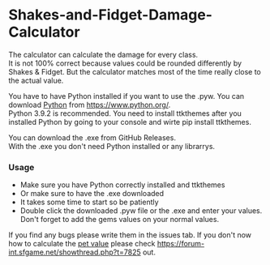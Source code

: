 # Shakes-and-Fidget-Damage-Calculator

The calculator can calculate the damage for every class.  
It is not 100% correct because values could be rounded differently by Shakes & Fidget.   But the calculator matches most of the time really close to the actual value.  

You have to have Python installed if you want to use the .pyw. You can download [Python](https://www.python.org/) from https://www.python.org/.  
Python 3.9.2 is recommended. You need to install ttkthemes after you installed Python by going to your console and wirte pip install ttkthemes.

You can download the .exe from GitHub Releases.  
With the .exe you don't need Python installed or any librarrys.

### Usage
- Make sure you have Python correctly installed and ttkthemes
- Or make sure to have the .exe downloaded
- It takes some time to start so be patiently
- Double click the downloaded .pyw file or the .exe and enter your values. Don't forget to add the gems values on your normal values.

If you find any bugs please write them in the issues tab.
If you don't now how to calculate the [pet value](https://forum-int.sfgame.net/showthread.php?t=7825) please check https://forum-int.sfgame.net/showthread.php?t=7825 out.
